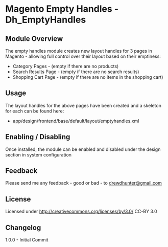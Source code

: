 Magento Empty Handles - Dh_EmptyHandles
================================

Module Overview
-------------------------
The empty handles module creates new layout handles for 3 pages in Magento - allowing full control over their layout based on their emptiness:

* Category Pages 		- (empty if there are no products)
* Search Results Page 	- (empty if there are no search results)
* Shopping Cart Page 	- (empty if there are no items in the shopping cart)


Usage
-------------------------
The layout handles for the above pages have been created and a skeleton for each can be found here:

* app/design/frontend/base/default/layout/emptyhandles.xml


Enabling / Disabling
-------------------------
Once installed, the module can be enabled and disabled under the design section in system configuration


Feedback
-------------------------
Please send me any feedback - good or bad - to drewdhunter@gmail.com


License
-------------------------
Licensed under http://creativecommons.org/licenses/by/3.0/ CC-BY 3.0


Changelog
-------------------------
1.0.0 - Initial Commit